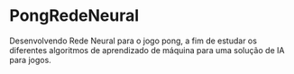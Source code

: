# PongRedeNeural
Desenvolvendo Rede Neural para o jogo pong, a fim de estudar os diferentes algoritmos de aprendizado de máquina para uma solução de IA para jogos.
